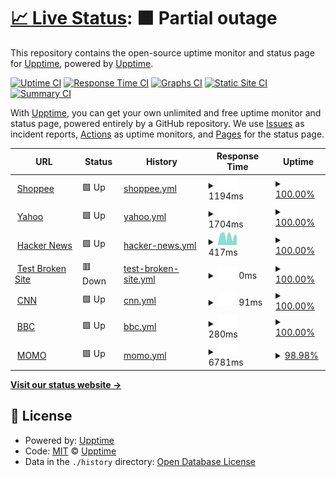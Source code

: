 # [📈 Live Status](https://demo.upptime.js.org): <!--live status--> **🟧 Partial outage**

This repository contains the open-source uptime monitor and status page for [Upptime](https://upptime.js.org), powered by [Upptime](https://github.com/upptime/upptime).

[![Uptime CI](https://github.com/upptime/upptime/workflows/Uptime%20CI/badge.svg)](https://github.com/upptime/upptime/actions?query=workflow%3A%22Uptime+CI%22)
[![Response Time CI](https://github.com/upptime/upptime/workflows/Response%20Time%20CI/badge.svg)](https://github.com/upptime/upptime/actions?query=workflow%3A%22Response+Time+CI%22)
[![Graphs CI](https://github.com/upptime/upptime/workflows/Graphs%20CI/badge.svg)](https://github.com/upptime/upptime/actions?query=workflow%3A%22Graphs+CI%22)
[![Static Site CI](https://github.com/upptime/upptime/workflows/Static%20Site%20CI/badge.svg)](https://github.com/upptime/upptime/actions?query=workflow%3A%22Static+Site+CI%22)
[![Summary CI](https://github.com/upptime/upptime/workflows/Summary%20CI/badge.svg)](https://github.com/upptime/upptime/actions?query=workflow%3A%22Summary+CI%22)

With [Upptime](https://upptime.js.org), you can get your own unlimited and free uptime monitor and status page, powered entirely by a GitHub repository. We use [Issues](https://github.com/upptime/upptime/issues) as incident reports, [Actions](https://github.com/upptime/upptime/actions) as uptime monitors, and [Pages](https://demo.upptime.js.org) for the status page.

<!--start: status pages-->
<!-- This summary is generated by Upptime (https://github.com/upptime/upptime) -->
<!-- Do not edit this manually, your changes will be overwritten -->
<!-- prettier-ignore -->
| URL | Status | History | Response Time | Uptime |
| --- | ------ | ------- | ------------- | ------ |
| <img alt="" src="https://icons.duckduckgo.com/ip3/shopee.tw.ico" height="13"> [Shoppee](https://shopee.tw/?https://shopee.tw/m/618&gclid=CjwKCAjw7vuUBhBUEiwAEdu2pLKTo2VehlBHE7G66oqJo2bxWsKRIFiCzKmtd7PV-n6mnpBiMa-8CBoCJBYQAvD_BwE#mall) | 🟩 Up | [shoppee.yml](https://github.com/Y1YangLin/upptime/commits/HEAD/history/shoppee.yml) | <details><summary><img alt="Response time graph" src="./graphs/shoppee/response-time-week.png" height="20"> 1194ms</summary><br><a href="https://demo.upptime.js.org/history/shoppee"><img alt="Response time 1498" src="https://img.shields.io/endpoint?url=https%3A%2F%2Fraw.githubusercontent.com%2FY1YangLin%2Fupptime%2FHEAD%2Fapi%2Fshoppee%2Fresponse-time.json"></a><br><a href="https://demo.upptime.js.org/history/shoppee"><img alt="24-hour response time 1179" src="https://img.shields.io/endpoint?url=https%3A%2F%2Fraw.githubusercontent.com%2FY1YangLin%2Fupptime%2FHEAD%2Fapi%2Fshoppee%2Fresponse-time-day.json"></a><br><a href="https://demo.upptime.js.org/history/shoppee"><img alt="7-day response time 1194" src="https://img.shields.io/endpoint?url=https%3A%2F%2Fraw.githubusercontent.com%2FY1YangLin%2Fupptime%2FHEAD%2Fapi%2Fshoppee%2Fresponse-time-week.json"></a><br><a href="https://demo.upptime.js.org/history/shoppee"><img alt="30-day response time 1306" src="https://img.shields.io/endpoint?url=https%3A%2F%2Fraw.githubusercontent.com%2FY1YangLin%2Fupptime%2FHEAD%2Fapi%2Fshoppee%2Fresponse-time-month.json"></a><br><a href="https://demo.upptime.js.org/history/shoppee"><img alt="1-year response time 1543" src="https://img.shields.io/endpoint?url=https%3A%2F%2Fraw.githubusercontent.com%2FY1YangLin%2Fupptime%2FHEAD%2Fapi%2Fshoppee%2Fresponse-time-year.json"></a></details> | <details><summary><a href="https://demo.upptime.js.org/history/shoppee">100.00%</a></summary><a href="https://demo.upptime.js.org/history/shoppee"><img alt="All-time uptime 99.99%" src="https://img.shields.io/endpoint?url=https%3A%2F%2Fraw.githubusercontent.com%2FY1YangLin%2Fupptime%2FHEAD%2Fapi%2Fshoppee%2Fuptime.json"></a><br><a href="https://demo.upptime.js.org/history/shoppee"><img alt="24-hour uptime 100.00%" src="https://img.shields.io/endpoint?url=https%3A%2F%2Fraw.githubusercontent.com%2FY1YangLin%2Fupptime%2FHEAD%2Fapi%2Fshoppee%2Fuptime-day.json"></a><br><a href="https://demo.upptime.js.org/history/shoppee"><img alt="7-day uptime 100.00%" src="https://img.shields.io/endpoint?url=https%3A%2F%2Fraw.githubusercontent.com%2FY1YangLin%2Fupptime%2FHEAD%2Fapi%2Fshoppee%2Fuptime-week.json"></a><br><a href="https://demo.upptime.js.org/history/shoppee"><img alt="30-day uptime 100.00%" src="https://img.shields.io/endpoint?url=https%3A%2F%2Fraw.githubusercontent.com%2FY1YangLin%2Fupptime%2FHEAD%2Fapi%2Fshoppee%2Fuptime-month.json"></a><br><a href="https://demo.upptime.js.org/history/shoppee"><img alt="1-year uptime 99.99%" src="https://img.shields.io/endpoint?url=https%3A%2F%2Fraw.githubusercontent.com%2FY1YangLin%2Fupptime%2FHEAD%2Fapi%2Fshoppee%2Fuptime-year.json"></a></details>
| <img alt="" src="https://icons.duckduckgo.com/ip3/tw.stock.yahoo.com.ico" height="13"> [Yahoo](https://tw.stock.yahoo.com) | 🟩 Up | [yahoo.yml](https://github.com/Y1YangLin/upptime/commits/HEAD/history/yahoo.yml) | <details><summary><img alt="Response time graph" src="./graphs/yahoo/response-time-week.png" height="20"> 1704ms</summary><br><a href="https://demo.upptime.js.org/history/yahoo"><img alt="Response time 1480" src="https://img.shields.io/endpoint?url=https%3A%2F%2Fraw.githubusercontent.com%2FY1YangLin%2Fupptime%2FHEAD%2Fapi%2Fyahoo%2Fresponse-time.json"></a><br><a href="https://demo.upptime.js.org/history/yahoo"><img alt="24-hour response time 1509" src="https://img.shields.io/endpoint?url=https%3A%2F%2Fraw.githubusercontent.com%2FY1YangLin%2Fupptime%2FHEAD%2Fapi%2Fyahoo%2Fresponse-time-day.json"></a><br><a href="https://demo.upptime.js.org/history/yahoo"><img alt="7-day response time 1704" src="https://img.shields.io/endpoint?url=https%3A%2F%2Fraw.githubusercontent.com%2FY1YangLin%2Fupptime%2FHEAD%2Fapi%2Fyahoo%2Fresponse-time-week.json"></a><br><a href="https://demo.upptime.js.org/history/yahoo"><img alt="30-day response time 1592" src="https://img.shields.io/endpoint?url=https%3A%2F%2Fraw.githubusercontent.com%2FY1YangLin%2Fupptime%2FHEAD%2Fapi%2Fyahoo%2Fresponse-time-month.json"></a><br><a href="https://demo.upptime.js.org/history/yahoo"><img alt="1-year response time 1507" src="https://img.shields.io/endpoint?url=https%3A%2F%2Fraw.githubusercontent.com%2FY1YangLin%2Fupptime%2FHEAD%2Fapi%2Fyahoo%2Fresponse-time-year.json"></a></details> | <details><summary><a href="https://demo.upptime.js.org/history/yahoo">100.00%</a></summary><a href="https://demo.upptime.js.org/history/yahoo"><img alt="All-time uptime 99.98%" src="https://img.shields.io/endpoint?url=https%3A%2F%2Fraw.githubusercontent.com%2FY1YangLin%2Fupptime%2FHEAD%2Fapi%2Fyahoo%2Fuptime.json"></a><br><a href="https://demo.upptime.js.org/history/yahoo"><img alt="24-hour uptime 100.00%" src="https://img.shields.io/endpoint?url=https%3A%2F%2Fraw.githubusercontent.com%2FY1YangLin%2Fupptime%2FHEAD%2Fapi%2Fyahoo%2Fuptime-day.json"></a><br><a href="https://demo.upptime.js.org/history/yahoo"><img alt="7-day uptime 100.00%" src="https://img.shields.io/endpoint?url=https%3A%2F%2Fraw.githubusercontent.com%2FY1YangLin%2Fupptime%2FHEAD%2Fapi%2Fyahoo%2Fuptime-week.json"></a><br><a href="https://demo.upptime.js.org/history/yahoo"><img alt="30-day uptime 100.00%" src="https://img.shields.io/endpoint?url=https%3A%2F%2Fraw.githubusercontent.com%2FY1YangLin%2Fupptime%2FHEAD%2Fapi%2Fyahoo%2Fuptime-month.json"></a><br><a href="https://demo.upptime.js.org/history/yahoo"><img alt="1-year uptime 99.98%" src="https://img.shields.io/endpoint?url=https%3A%2F%2Fraw.githubusercontent.com%2FY1YangLin%2Fupptime%2FHEAD%2Fapi%2Fyahoo%2Fuptime-year.json"></a></details>
| <img alt="" src="https://icons.duckduckgo.com/ip3/news.ycombinator.com.ico" height="13"> [Hacker News](https://news.ycombinator.com) | 🟩 Up | [hacker-news.yml](https://github.com/Y1YangLin/upptime/commits/HEAD/history/hacker-news.yml) | <details><summary><img alt="Response time graph" src="./graphs/hacker-news/response-time-week.png" height="20"> 417ms</summary><br><a href="https://demo.upptime.js.org/history/hacker-news"><img alt="Response time 313" src="https://img.shields.io/endpoint?url=https%3A%2F%2Fraw.githubusercontent.com%2FY1YangLin%2Fupptime%2FHEAD%2Fapi%2Fhacker-news%2Fresponse-time.json"></a><br><a href="https://demo.upptime.js.org/history/hacker-news"><img alt="24-hour response time 430" src="https://img.shields.io/endpoint?url=https%3A%2F%2Fraw.githubusercontent.com%2FY1YangLin%2Fupptime%2FHEAD%2Fapi%2Fhacker-news%2Fresponse-time-day.json"></a><br><a href="https://demo.upptime.js.org/history/hacker-news"><img alt="7-day response time 417" src="https://img.shields.io/endpoint?url=https%3A%2F%2Fraw.githubusercontent.com%2FY1YangLin%2Fupptime%2FHEAD%2Fapi%2Fhacker-news%2Fresponse-time-week.json"></a><br><a href="https://demo.upptime.js.org/history/hacker-news"><img alt="30-day response time 445" src="https://img.shields.io/endpoint?url=https%3A%2F%2Fraw.githubusercontent.com%2FY1YangLin%2Fupptime%2FHEAD%2Fapi%2Fhacker-news%2Fresponse-time-month.json"></a><br><a href="https://demo.upptime.js.org/history/hacker-news"><img alt="1-year response time 313" src="https://img.shields.io/endpoint?url=https%3A%2F%2Fraw.githubusercontent.com%2FY1YangLin%2Fupptime%2FHEAD%2Fapi%2Fhacker-news%2Fresponse-time-year.json"></a></details> | <details><summary><a href="https://demo.upptime.js.org/history/hacker-news">100.00%</a></summary><a href="https://demo.upptime.js.org/history/hacker-news"><img alt="All-time uptime 99.97%" src="https://img.shields.io/endpoint?url=https%3A%2F%2Fraw.githubusercontent.com%2FY1YangLin%2Fupptime%2FHEAD%2Fapi%2Fhacker-news%2Fuptime.json"></a><br><a href="https://demo.upptime.js.org/history/hacker-news"><img alt="24-hour uptime 100.00%" src="https://img.shields.io/endpoint?url=https%3A%2F%2Fraw.githubusercontent.com%2FY1YangLin%2Fupptime%2FHEAD%2Fapi%2Fhacker-news%2Fuptime-day.json"></a><br><a href="https://demo.upptime.js.org/history/hacker-news"><img alt="7-day uptime 100.00%" src="https://img.shields.io/endpoint?url=https%3A%2F%2Fraw.githubusercontent.com%2FY1YangLin%2Fupptime%2FHEAD%2Fapi%2Fhacker-news%2Fuptime-week.json"></a><br><a href="https://demo.upptime.js.org/history/hacker-news"><img alt="30-day uptime 99.41%" src="https://img.shields.io/endpoint?url=https%3A%2F%2Fraw.githubusercontent.com%2FY1YangLin%2Fupptime%2FHEAD%2Fapi%2Fhacker-news%2Fuptime-month.json"></a><br><a href="https://demo.upptime.js.org/history/hacker-news"><img alt="1-year uptime 99.89%" src="https://img.shields.io/endpoint?url=https%3A%2F%2Fraw.githubusercontent.com%2FY1YangLin%2Fupptime%2FHEAD%2Fapi%2Fhacker-news%2Fuptime-year.json"></a></details>
| <img alt="" src="https://icons.duckduckgo.com/ip3/testistest.co.ico" height="13"> [Test Broken Site](https://testistest.co) | 🟥 Down | [test-broken-site.yml](https://github.com/Y1YangLin/upptime/commits/HEAD/history/test-broken-site.yml) | <details><summary><img alt="Response time graph" src="./graphs/test-broken-site/response-time-week.png" height="20"> 0ms</summary><br><a href="https://demo.upptime.js.org/history/test-broken-site"><img alt="Response time 0" src="https://img.shields.io/endpoint?url=https%3A%2F%2Fraw.githubusercontent.com%2FY1YangLin%2Fupptime%2FHEAD%2Fapi%2Ftest-broken-site%2Fresponse-time.json"></a><br><a href="https://demo.upptime.js.org/history/test-broken-site"><img alt="24-hour response time 0" src="https://img.shields.io/endpoint?url=https%3A%2F%2Fraw.githubusercontent.com%2FY1YangLin%2Fupptime%2FHEAD%2Fapi%2Ftest-broken-site%2Fresponse-time-day.json"></a><br><a href="https://demo.upptime.js.org/history/test-broken-site"><img alt="7-day response time 0" src="https://img.shields.io/endpoint?url=https%3A%2F%2Fraw.githubusercontent.com%2FY1YangLin%2Fupptime%2FHEAD%2Fapi%2Ftest-broken-site%2Fresponse-time-week.json"></a><br><a href="https://demo.upptime.js.org/history/test-broken-site"><img alt="30-day response time 0" src="https://img.shields.io/endpoint?url=https%3A%2F%2Fraw.githubusercontent.com%2FY1YangLin%2Fupptime%2FHEAD%2Fapi%2Ftest-broken-site%2Fresponse-time-month.json"></a><br><a href="https://demo.upptime.js.org/history/test-broken-site"><img alt="1-year response time 0" src="https://img.shields.io/endpoint?url=https%3A%2F%2Fraw.githubusercontent.com%2FY1YangLin%2Fupptime%2FHEAD%2Fapi%2Ftest-broken-site%2Fresponse-time-year.json"></a></details> | <details><summary><a href="https://demo.upptime.js.org/history/test-broken-site">100.00%</a></summary><a href="https://demo.upptime.js.org/history/test-broken-site"><img alt="All-time uptime 100.00%" src="https://img.shields.io/endpoint?url=https%3A%2F%2Fraw.githubusercontent.com%2FY1YangLin%2Fupptime%2FHEAD%2Fapi%2Ftest-broken-site%2Fuptime.json"></a><br><a href="https://demo.upptime.js.org/history/test-broken-site"><img alt="24-hour uptime 100.00%" src="https://img.shields.io/endpoint?url=https%3A%2F%2Fraw.githubusercontent.com%2FY1YangLin%2Fupptime%2FHEAD%2Fapi%2Ftest-broken-site%2Fuptime-day.json"></a><br><a href="https://demo.upptime.js.org/history/test-broken-site"><img alt="7-day uptime 100.00%" src="https://img.shields.io/endpoint?url=https%3A%2F%2Fraw.githubusercontent.com%2FY1YangLin%2Fupptime%2FHEAD%2Fapi%2Ftest-broken-site%2Fuptime-week.json"></a><br><a href="https://demo.upptime.js.org/history/test-broken-site"><img alt="30-day uptime 100.00%" src="https://img.shields.io/endpoint?url=https%3A%2F%2Fraw.githubusercontent.com%2FY1YangLin%2Fupptime%2FHEAD%2Fapi%2Ftest-broken-site%2Fuptime-month.json"></a><br><a href="https://demo.upptime.js.org/history/test-broken-site"><img alt="1-year uptime 100.00%" src="https://img.shields.io/endpoint?url=https%3A%2F%2Fraw.githubusercontent.com%2FY1YangLin%2Fupptime%2FHEAD%2Fapi%2Ftest-broken-site%2Fuptime-year.json"></a></details>
| <img alt="" src="https://icons.duckduckgo.com/ip3/edition.cnn.com.ico" height="13"> [CNN](https://edition.cnn.com) | 🟩 Up | [cnn.yml](https://github.com/Y1YangLin/upptime/commits/HEAD/history/cnn.yml) | <details><summary><img alt="Response time graph" src="./graphs/cnn/response-time-week.png" height="20"> 91ms</summary><br><a href="https://demo.upptime.js.org/history/cnn"><img alt="Response time 99" src="https://img.shields.io/endpoint?url=https%3A%2F%2Fraw.githubusercontent.com%2FY1YangLin%2Fupptime%2FHEAD%2Fapi%2Fcnn%2Fresponse-time.json"></a><br><a href="https://demo.upptime.js.org/history/cnn"><img alt="24-hour response time 42" src="https://img.shields.io/endpoint?url=https%3A%2F%2Fraw.githubusercontent.com%2FY1YangLin%2Fupptime%2FHEAD%2Fapi%2Fcnn%2Fresponse-time-day.json"></a><br><a href="https://demo.upptime.js.org/history/cnn"><img alt="7-day response time 91" src="https://img.shields.io/endpoint?url=https%3A%2F%2Fraw.githubusercontent.com%2FY1YangLin%2Fupptime%2FHEAD%2Fapi%2Fcnn%2Fresponse-time-week.json"></a><br><a href="https://demo.upptime.js.org/history/cnn"><img alt="30-day response time 85" src="https://img.shields.io/endpoint?url=https%3A%2F%2Fraw.githubusercontent.com%2FY1YangLin%2Fupptime%2FHEAD%2Fapi%2Fcnn%2Fresponse-time-month.json"></a><br><a href="https://demo.upptime.js.org/history/cnn"><img alt="1-year response time 102" src="https://img.shields.io/endpoint?url=https%3A%2F%2Fraw.githubusercontent.com%2FY1YangLin%2Fupptime%2FHEAD%2Fapi%2Fcnn%2Fresponse-time-year.json"></a></details> | <details><summary><a href="https://demo.upptime.js.org/history/cnn">100.00%</a></summary><a href="https://demo.upptime.js.org/history/cnn"><img alt="All-time uptime 100.00%" src="https://img.shields.io/endpoint?url=https%3A%2F%2Fraw.githubusercontent.com%2FY1YangLin%2Fupptime%2FHEAD%2Fapi%2Fcnn%2Fuptime.json"></a><br><a href="https://demo.upptime.js.org/history/cnn"><img alt="24-hour uptime 100.00%" src="https://img.shields.io/endpoint?url=https%3A%2F%2Fraw.githubusercontent.com%2FY1YangLin%2Fupptime%2FHEAD%2Fapi%2Fcnn%2Fuptime-day.json"></a><br><a href="https://demo.upptime.js.org/history/cnn"><img alt="7-day uptime 100.00%" src="https://img.shields.io/endpoint?url=https%3A%2F%2Fraw.githubusercontent.com%2FY1YangLin%2Fupptime%2FHEAD%2Fapi%2Fcnn%2Fuptime-week.json"></a><br><a href="https://demo.upptime.js.org/history/cnn"><img alt="30-day uptime 100.00%" src="https://img.shields.io/endpoint?url=https%3A%2F%2Fraw.githubusercontent.com%2FY1YangLin%2Fupptime%2FHEAD%2Fapi%2Fcnn%2Fuptime-month.json"></a><br><a href="https://demo.upptime.js.org/history/cnn"><img alt="1-year uptime 100.00%" src="https://img.shields.io/endpoint?url=https%3A%2F%2Fraw.githubusercontent.com%2FY1YangLin%2Fupptime%2FHEAD%2Fapi%2Fcnn%2Fuptime-year.json"></a></details>
| <img alt="" src="https://icons.duckduckgo.com/ip3/www.bbc.com.ico" height="13"> [BBC](https://www.bbc.com/news) | 🟩 Up | [bbc.yml](https://github.com/Y1YangLin/upptime/commits/HEAD/history/bbc.yml) | <details><summary><img alt="Response time graph" src="./graphs/bbc/response-time-week.png" height="20"> 280ms</summary><br><a href="https://demo.upptime.js.org/history/bbc"><img alt="Response time 287" src="https://img.shields.io/endpoint?url=https%3A%2F%2Fraw.githubusercontent.com%2FY1YangLin%2Fupptime%2FHEAD%2Fapi%2Fbbc%2Fresponse-time.json"></a><br><a href="https://demo.upptime.js.org/history/bbc"><img alt="24-hour response time 227" src="https://img.shields.io/endpoint?url=https%3A%2F%2Fraw.githubusercontent.com%2FY1YangLin%2Fupptime%2FHEAD%2Fapi%2Fbbc%2Fresponse-time-day.json"></a><br><a href="https://demo.upptime.js.org/history/bbc"><img alt="7-day response time 280" src="https://img.shields.io/endpoint?url=https%3A%2F%2Fraw.githubusercontent.com%2FY1YangLin%2Fupptime%2FHEAD%2Fapi%2Fbbc%2Fresponse-time-week.json"></a><br><a href="https://demo.upptime.js.org/history/bbc"><img alt="30-day response time 290" src="https://img.shields.io/endpoint?url=https%3A%2F%2Fraw.githubusercontent.com%2FY1YangLin%2Fupptime%2FHEAD%2Fapi%2Fbbc%2Fresponse-time-month.json"></a><br><a href="https://demo.upptime.js.org/history/bbc"><img alt="1-year response time 265" src="https://img.shields.io/endpoint?url=https%3A%2F%2Fraw.githubusercontent.com%2FY1YangLin%2Fupptime%2FHEAD%2Fapi%2Fbbc%2Fresponse-time-year.json"></a></details> | <details><summary><a href="https://demo.upptime.js.org/history/bbc">100.00%</a></summary><a href="https://demo.upptime.js.org/history/bbc"><img alt="All-time uptime 100.00%" src="https://img.shields.io/endpoint?url=https%3A%2F%2Fraw.githubusercontent.com%2FY1YangLin%2Fupptime%2FHEAD%2Fapi%2Fbbc%2Fuptime.json"></a><br><a href="https://demo.upptime.js.org/history/bbc"><img alt="24-hour uptime 100.00%" src="https://img.shields.io/endpoint?url=https%3A%2F%2Fraw.githubusercontent.com%2FY1YangLin%2Fupptime%2FHEAD%2Fapi%2Fbbc%2Fuptime-day.json"></a><br><a href="https://demo.upptime.js.org/history/bbc"><img alt="7-day uptime 100.00%" src="https://img.shields.io/endpoint?url=https%3A%2F%2Fraw.githubusercontent.com%2FY1YangLin%2Fupptime%2FHEAD%2Fapi%2Fbbc%2Fuptime-week.json"></a><br><a href="https://demo.upptime.js.org/history/bbc"><img alt="30-day uptime 100.00%" src="https://img.shields.io/endpoint?url=https%3A%2F%2Fraw.githubusercontent.com%2FY1YangLin%2Fupptime%2FHEAD%2Fapi%2Fbbc%2Fuptime-month.json"></a><br><a href="https://demo.upptime.js.org/history/bbc"><img alt="1-year uptime 100.00%" src="https://img.shields.io/endpoint?url=https%3A%2F%2Fraw.githubusercontent.com%2FY1YangLin%2Fupptime%2FHEAD%2Fapi%2Fbbc%2Fuptime-year.json"></a></details>
| <img alt="" src="https://icons.duckduckgo.com/ip3/www.momoshop.com.tw.ico" height="13"> [MOMO](https://www.momoshop.com.tw/main/Main.jsp) | 🟩 Up | [momo.yml](https://github.com/Y1YangLin/upptime/commits/HEAD/history/momo.yml) | <details><summary><img alt="Response time graph" src="./graphs/momo/response-time-week.png" height="20"> 6781ms</summary><br><a href="https://demo.upptime.js.org/history/momo"><img alt="Response time 8296" src="https://img.shields.io/endpoint?url=https%3A%2F%2Fraw.githubusercontent.com%2FY1YangLin%2Fupptime%2FHEAD%2Fapi%2Fmomo%2Fresponse-time.json"></a><br><a href="https://demo.upptime.js.org/history/momo"><img alt="24-hour response time 5371" src="https://img.shields.io/endpoint?url=https%3A%2F%2Fraw.githubusercontent.com%2FY1YangLin%2Fupptime%2FHEAD%2Fapi%2Fmomo%2Fresponse-time-day.json"></a><br><a href="https://demo.upptime.js.org/history/momo"><img alt="7-day response time 6781" src="https://img.shields.io/endpoint?url=https%3A%2F%2Fraw.githubusercontent.com%2FY1YangLin%2Fupptime%2FHEAD%2Fapi%2Fmomo%2Fresponse-time-week.json"></a><br><a href="https://demo.upptime.js.org/history/momo"><img alt="30-day response time 6666" src="https://img.shields.io/endpoint?url=https%3A%2F%2Fraw.githubusercontent.com%2FY1YangLin%2Fupptime%2FHEAD%2Fapi%2Fmomo%2Fresponse-time-month.json"></a><br><a href="https://demo.upptime.js.org/history/momo"><img alt="1-year response time 8160" src="https://img.shields.io/endpoint?url=https%3A%2F%2Fraw.githubusercontent.com%2FY1YangLin%2Fupptime%2FHEAD%2Fapi%2Fmomo%2Fresponse-time-year.json"></a></details> | <details><summary><a href="https://demo.upptime.js.org/history/momo">98.98%</a></summary><a href="https://demo.upptime.js.org/history/momo"><img alt="All-time uptime 99.72%" src="https://img.shields.io/endpoint?url=https%3A%2F%2Fraw.githubusercontent.com%2FY1YangLin%2Fupptime%2FHEAD%2Fapi%2Fmomo%2Fuptime.json"></a><br><a href="https://demo.upptime.js.org/history/momo"><img alt="24-hour uptime 99.19%" src="https://img.shields.io/endpoint?url=https%3A%2F%2Fraw.githubusercontent.com%2FY1YangLin%2Fupptime%2FHEAD%2Fapi%2Fmomo%2Fuptime-day.json"></a><br><a href="https://demo.upptime.js.org/history/momo"><img alt="7-day uptime 98.98%" src="https://img.shields.io/endpoint?url=https%3A%2F%2Fraw.githubusercontent.com%2FY1YangLin%2Fupptime%2FHEAD%2Fapi%2Fmomo%2Fuptime-week.json"></a><br><a href="https://demo.upptime.js.org/history/momo"><img alt="30-day uptime 98.54%" src="https://img.shields.io/endpoint?url=https%3A%2F%2Fraw.githubusercontent.com%2FY1YangLin%2Fupptime%2FHEAD%2Fapi%2Fmomo%2Fuptime-month.json"></a><br><a href="https://demo.upptime.js.org/history/momo"><img alt="1-year uptime 99.55%" src="https://img.shields.io/endpoint?url=https%3A%2F%2Fraw.githubusercontent.com%2FY1YangLin%2Fupptime%2FHEAD%2Fapi%2Fmomo%2Fuptime-year.json"></a></details>

<!--end: status pages-->

[**Visit our status website →**](https://demo.upptime.js.org)

## 📄 License

- Powered by: [Upptime](https://github.com/upptime/upptime)
- Code: [MIT](./LICENSE) © [Upptime](https://upptime.js.org)
- Data in the `./history` directory: [Open Database License](https://opendatacommons.org/licenses/odbl/1-0/)
